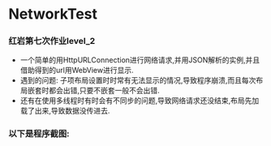 # NetworkTest
### 红岩第七次作业level_2
- 一个简单的用HttpURLConnection进行网络请求,并用JSON解析的实例,并且借助得到的url用WebView进行显示.
- 遇到的问题: 子项布局设置时时常有无法显示的情况,导致程序崩溃,而且每次布局嵌套时都会出错,只要不嵌套一般不会出错.
- 还有在使用多线程时有时会有不同步的问题,导致网络请求还没结束,布局先加载了出来,导致数据没传进去.
### 以下是程序截图:

